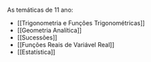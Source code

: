 As temáticas de 11 ano:

- [[Trigonometria e Funções Trigonométricas]]
- [[Geometria Analítica]]
- [[Sucessões]]
- [[Funções Reais de Variável Real]]
- [[Estatística]]